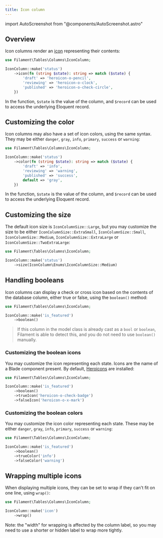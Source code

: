 ```yaml
---
title: Icon column
---
```

import AutoScreenshot from "@components/AutoScreenshot.astro"

## Overview

Icon columns render an [icon](../../styling/icons) representing their contents:

```php
use Filament\Tables\Columns\IconColumn;

IconColumn::make('status')
    ->icon(fn (string $state): string => match ($state) {
        'draft' => 'heroicon-o-pencil',
        'reviewing' => 'heroicon-o-clock',
        'published' => 'heroicon-o-check-circle',
    })
```

In the function, `$state` is the value of the column, and `$record` can be used to access the underlying Eloquent record.

<AutoScreenshot name="tables/columns/icon/simple" alt="Icon column" version="3.x" />

## Customizing the color

Icon columns may also have a set of icon colors, using the same syntax. They may be either `danger`, `gray`, `info`, `primary`, `success` or `warning`:

```php
use Filament\Tables\Columns\IconColumn;

IconColumn::make('status')
    ->color(fn (string $state): string => match ($state) {
        'draft' => 'info',
        'reviewing' => 'warning',
        'published' => 'success',
        default => 'gray',
    })
```

In the function, `$state` is the value of the column, and `$record` can be used to access the underlying Eloquent record.

<AutoScreenshot name="tables/columns/icon/color" alt="Icon column with color" version="3.x" />

## Customizing the size

The default icon size is `IconColumnSize::Large`, but you may customize the size to be either `IconColumnSize::ExtraSmall`, `IconColumnSize::Small`, `IconColumnSize::Medium`, `IconColumnSize::ExtraLarge` or `IconColumnSize::TwoExtraLarge`:

```php
use Filament\Tables\Columns\IconColumn;

IconColumn::make('status')
    ->size(IconColumn\Enums\IconColumnSize::Medium)
```

<AutoScreenshot name="tables/columns/icon/medium" alt="Medium-sized icon column" version="3.x" />

## Handling booleans

Icon columns can display a check or cross icon based on the contents of the database column, either true or false, using the `boolean()` method:

```php
use Filament\Tables\Columns\IconColumn;

IconColumn::make('is_featured')
    ->boolean()
```

> If this column in the model class is already cast as a `bool` or `boolean`, Filament is able to detect this, and you do not need to use `boolean()` manually.

<AutoScreenshot name="tables/columns/icon/boolean" alt="Icon column to display a boolean" version="3.x" />

### Customizing the boolean icons

You may customize the icon representing each state. Icons are the name of a Blade component present. By default, [Heroicons](https://heroicons.com) are installed:

```php
use Filament\Tables\Columns\IconColumn;

IconColumn::make('is_featured')
    ->boolean()
    ->trueIcon('heroicon-o-check-badge')
    ->falseIcon('heroicon-o-x-mark')
```

<AutoScreenshot name="tables/columns/icon/boolean-icon" alt="Icon column to display a boolean with custom icons" version="3.x" />

### Customizing the boolean colors

You may customize the icon color representing each state. These may be either `danger`, `gray`, `info`, `primary`, `success` or `warning`:

```php
use Filament\Tables\Columns\IconColumn;

IconColumn::make('is_featured')
    ->boolean()
    ->trueColor('info')
    ->falseColor('warning')
```

<AutoScreenshot name="tables/columns/icon/boolean-color" alt="Icon column to display a boolean with custom colors" version="3.x" />

## Wrapping multiple icons

When displaying multiple icons, they can be set to wrap if they can't fit on one line, using `wrap()`:

```php
use Filament\Tables\Columns\IconColumn;

IconColumn::make('icon')
    ->wrap()
```

Note: the "width" for wrapping is affected by the column label, so you may need to use a shorter or hidden label to wrap more tightly.

